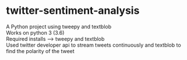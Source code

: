 # twitter-sentiment-analysis
A Python project using tweepy and textblob<br>
Works on python 3 (3.6)<br>
Required installs --> tweepy and textblob<br>
Used twitter developer api to stream tweets continuously and textblob to find the polarity of the tweet
